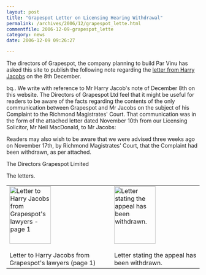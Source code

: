```yaml
---
layout: post
title: "Grapespot Letter on Licensing Hearing Withdrawal"
permalink: /archives/2006/12/grapespot_lette.html
commentfile: 2006-12-09-grapespot_lette
category: news
date: 2006-12-09 09:26:27

---
```


The directors of Grapespot, the company planning to build Par Vinu has asked this site to publish the following note regarding the [letter from Harry Jacobs](https://stmargarets.london/archives/2006/12/licensing_subco_1.html) on the 8th December.

bq.. We write with reference to Mr Harry Jacob's note of December 8th on this website. The Directors of Grapespot Ltd feel that it might be useful for readers to be aware of the facts regarding the contents of the only communication between Grapespot and Mr Jacobs on the subject of his Complaint to the Richmond Magistrates' Court. That communication was in the form of the attached letter dated November 10th from our Licensing Solicitor, Mr Neil MacDonald, to Mr Jacobs:

Readers may also wish to be aware that we were advised three weeks ago on November 17th, by Richmond Magistrates' Court, that the Complaint had been withdrawn, as per attached.

The Directors
Grapespot Limited

The letters.

<table>
<tbody>
<tr class="odd">
<td><a href="/assets/images/2006/Letter_to_H_Jacobs.gif"><img src="/assets/images/2006/Letter_to_H_Jacobs-thumb.gif" width="108" height="150" alt="Letter to Harry Jacobs from Grapespot's lawyers - page 1" class="photo"/></a><br />
<br />Letter to Harry Jacobs from Grapespot's lawyers (page 1)</td>
<td><a href="/assets/images/2006/H_Jacobs_appeal_withdrawn.gif"><img src="/assets/images/2006/H_Jacobs_appeal_withdrawn-thumb.gif" width="108" height="150" alt="Letter stating the appeal has been withdrawn." class="photo" /></a><br />
<br />Letter stating the appeal has been withdrawn.</td>
</tr>
</tbody>
</table>
